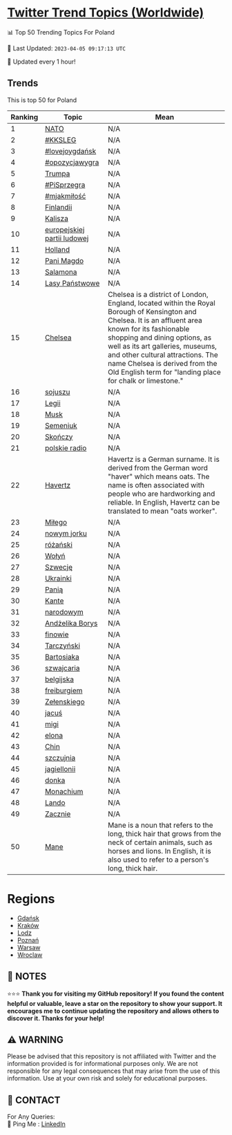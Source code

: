 [Twitter Trend Topics (Worldwide)](https://github.com/ErcinDedeoglu/Twitter-Trend-Topics)
==========


📊 Top 50 Trending Topics For Poland

📆 Last Updated: `2023-04-05 09:17:13 UTC`

🔧 Updated every 1 hour!


## Trends

This is top 50 for Poland

| Ranking | Topic | Mean |
| ------- | ------------ | ------------ |
| 1 | [NATO](http://twitter.com/search?q=NATO) | N/A |
| 2 | [#KKSLEG](http://twitter.com/search?q=%23KKSLEG) | N/A |
| 3 | [#lovejoygdańsk](http://twitter.com/search?q=%23lovejoygda%c5%84sk) | N/A |
| 4 | [#opozycjawygra](http://twitter.com/search?q=%23opozycjawygra) | N/A |
| 5 | [Trumpa](http://twitter.com/search?q=Trumpa) | N/A |
| 6 | [#PiSprzegra](http://twitter.com/search?q=%23PiSprzegra) | N/A |
| 7 | [#mjakmiłość](http://twitter.com/search?q=%23mjakmi%c5%82o%c5%9b%c4%87) | N/A |
| 8 | [Finlandii](http://twitter.com/search?q=Finlandii) | N/A |
| 9 | [Kalisza](http://twitter.com/search?q=Kalisza) | N/A |
| 10 | [europejskiej partii ludowej](http://twitter.com/search?q=europejskiej+partii+ludowej) | N/A |
| 11 | [Holland](http://twitter.com/search?q=Holland) | N/A |
| 12 | [Pani Magdo](http://twitter.com/search?q=Pani+Magdo) | N/A |
| 13 | [Salamona](http://twitter.com/search?q=Salamona) | N/A |
| 14 | [Lasy Państwowe](http://twitter.com/search?q=Lasy+Pa%c5%84stwowe) | N/A |
| 15 | [Chelsea](http://twitter.com/search?q=Chelsea) | Chelsea is a district of London, England, located within the Royal Borough of Kensington and Chelsea. It is an affluent area known for its fashionable shopping and dining options, as well as its art galleries, museums, and other cultural attractions. The name Chelsea is derived from the Old English term for "landing place for chalk or limestone." |
| 16 | [sojuszu](http://twitter.com/search?q=sojuszu) | N/A |
| 17 | [Legii](http://twitter.com/search?q=Legii) | N/A |
| 18 | [Musk](http://twitter.com/search?q=Musk) | N/A |
| 19 | [Semeniuk](http://twitter.com/search?q=Semeniuk) | N/A |
| 20 | [Skończy](http://twitter.com/search?q=Sko%c5%84czy) | N/A |
| 21 | [polskie radio](http://twitter.com/search?q=polskie+radio) | N/A |
| 22 | [Havertz](http://twitter.com/search?q=Havertz) | Havertz is a German surname. It is derived from the German word "haver" which means oats. The name is often associated with people who are hardworking and reliable. In English, Havertz can be translated to mean "oats worker". |
| 23 | [Miłego](http://twitter.com/search?q=Mi%c5%82ego) | N/A |
| 24 | [nowym jorku](http://twitter.com/search?q=nowym+jorku) | N/A |
| 25 | [różański](http://twitter.com/search?q=r%c3%b3%c5%bca%c5%84ski) | N/A |
| 26 | [Wołyń](http://twitter.com/search?q=Wo%c5%82y%c5%84) | N/A |
| 27 | [Szwecję](http://twitter.com/search?q=Szwecj%c4%99) | N/A |
| 28 | [Ukrainki](http://twitter.com/search?q=Ukrainki) | N/A |
| 29 | [Panią](http://twitter.com/search?q=Pani%c4%85) | N/A |
| 30 | [Kante](http://twitter.com/search?q=Kante) | N/A |
| 31 | [narodowym](http://twitter.com/search?q=narodowym) | N/A |
| 32 | [Andżelika Borys](http://twitter.com/search?q=And%c5%bcelika+Borys) | N/A |
| 33 | [finowie](http://twitter.com/search?q=finowie) | N/A |
| 34 | [Tarczyński](http://twitter.com/search?q=Tarczy%c5%84ski) | N/A |
| 35 | [Bartosiaka](http://twitter.com/search?q=Bartosiaka) | N/A |
| 36 | [szwajcaria](http://twitter.com/search?q=szwajcaria) | N/A |
| 37 | [belgijska](http://twitter.com/search?q=belgijska) | N/A |
| 38 | [freiburgiem](http://twitter.com/search?q=freiburgiem) | N/A |
| 39 | [Zełenskiego](http://twitter.com/search?q=Ze%c5%82enskiego) | N/A |
| 40 | [jacuś](http://twitter.com/search?q=jacu%c5%9b) | N/A |
| 41 | [migi](http://twitter.com/search?q=migi) | N/A |
| 42 | [elona](http://twitter.com/search?q=elona) | N/A |
| 43 | [Chin](http://twitter.com/search?q=Chin) | N/A |
| 44 | [szczujnia](http://twitter.com/search?q=szczujnia) | N/A |
| 45 | [jagiellonii](http://twitter.com/search?q=jagiellonii) | N/A |
| 46 | [donka](http://twitter.com/search?q=donka) | N/A |
| 47 | [Monachium](http://twitter.com/search?q=Monachium) | N/A |
| 48 | [Lando](http://twitter.com/search?q=Lando) | N/A |
| 49 | [Zacznie](http://twitter.com/search?q=Zacznie) | N/A |
| 50 | [Mane](http://twitter.com/search?q=Mane) | Mane is a noun that refers to the long, thick hair that grows from the neck of certain animals, such as horses and lions. In English, it is also used to refer to a person's long, thick hair. |



# Regions

* [Gdańsk](</Poland/Gdańsk.md>)
* [Kraków](</Poland/Kraków.md>)
* [Lodz](</Poland/Lodz.md>)
* [Poznań](</Poland/Poznań.md>)
* [Warsaw](</Poland/Warsaw.md>)
* [Wroclaw](</Poland/Wroclaw.md>)



## 📝 NOTES

⭐⭐⭐ **Thank you for visiting my GitHub repository! If you found the content helpful or valuable, leave a star on the repository to show your support. It encourages me to continue updating the repository and allows others to discover it. Thanks for your help!**


## ⚠️ WARNING

Please be advised that this repository is not affiliated with Twitter and the information provided is for informational purposes only. We are not responsible for any legal consequences that may arise from the use of this information. Use at your own risk and solely for educational purposes.


## 📨 CONTACT

 For Any Queries:  
            🏓 Ping Me : [LinkedIn](https://www.linkedin.com/in/ercindedeoglu/)
